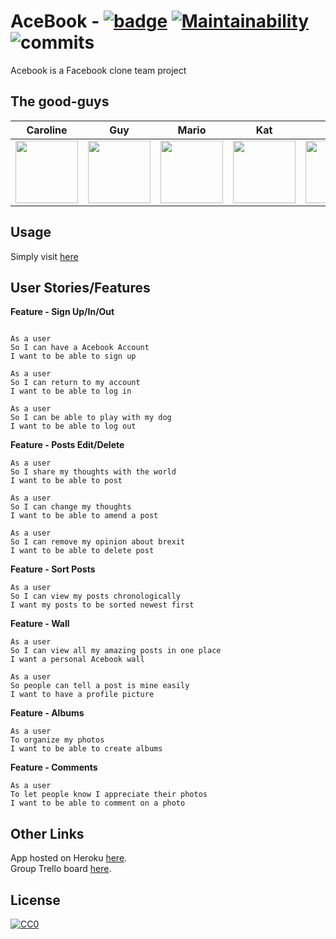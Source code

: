 # AceBook - [![badge](https://img.shields.io/badge/made%20by-good--guys-red)](https://github.com/sindresorhus/awesome#readme) [![Maintainability](https://api.codeclimate.com/v1/badges/a99a88d28ad37a79dbf6/maintainability)](https://codeclimate.com/github/codeclimate/codeclimate/maintainability) ![commits](https://img.shields.io/badge/commit%20activity-261-blue)
Acebook is a Facebook clone team project
## The good-guys

| Caroline |  Guy | Mario | Kat | Said | Sonny |
| :-----: | :-------:  | :------:  | :------:  | :------:  |:-------: |
|<a href='https://github.com/KierepkaE'><img src='https://avatars3.githubusercontent.com/u/39698754?s=460&v=4' width='100'></a>|<a href='https://github.com/GuyCalloway'><img src='https://avatars3.githubusercontent.com/u/51092029?s=460&v=4' width='100'></a>|<a href='https://github.com/jaitone'><img src='https://avatars0.githubusercontent.com/u/51136692?s=460&v=4' width='100'></a>|<a href='https://github.com/KMaskell'><img src='https://avatars1.githubusercontent.com/u/43371948?s=460&v=4' width='100'></a>|<a href='https://github.com/sakmalov'><img src='https://avatars2.githubusercontent.com/u/50984335?s=460&v=4' width='100'></a>|<a href='https://github.com/sonny-maan'><img src='https://avatars2.githubusercontent.com/u/42817066?s=460&v=4' width='100'></a>|

## Usage

Simply visit [here](https://good-guys.herokuapp.com/) 

## User Stories/Features
**Feature - Sign Up/In/Out**
```

As a user
So I can have a Acebook Account
I want to be able to sign up

As a user
So I can return to my account
I want to be able to log in

As a user
So I can be able to play with my dog
I want to be able to log out

```
**Feature - Posts Edit/Delete**
```
As a user
So I share my thoughts with the world
I want to be able to post 

As a user
So I can change my thoughts
I want to be able to amend a post

As a user
So I can remove my opinion about brexit
I want to be able to delete post
```
**Feature - Sort Posts**
```
As a user
So I can view my posts chronologically
I want my posts to be sorted newest first
```
**Feature - Wall**
```
As a user 
So I can view all my amazing posts in one place
I want a personal Acebook wall

As a user 
So people can tell a post is mine easily
I want to have a profile picture
```
**Feature - Albums**
```
As a user
To organize my photos
I want to be able to create albums
```
**Feature - Comments**
```
As a user 
To let people know I appreciate their photos
I want to be able to comment on a photo
```

## Other Links
App hosted on Heroku [here](http://good-guys.herokuapp.com/).   
Group Trello board [here](https://trello.com/b/5L6RpKGD/team-good-guys).

## License
[![CC0](https://licensebuttons.net/p/zero/1.0/88x31.png)](https://creativecommons.org/publicdomain/zero/1.0/)
